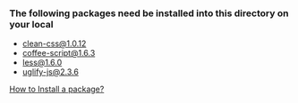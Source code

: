 ### The following packages need be installed into this directory on your local

* clean-css@1.0.12
* coffee-script@1.6.3
* less@1.6.0
* uglify-js@2.3.6

[How to Install a package?](https://npmjs.org/doc/cli/npm-install.html)
